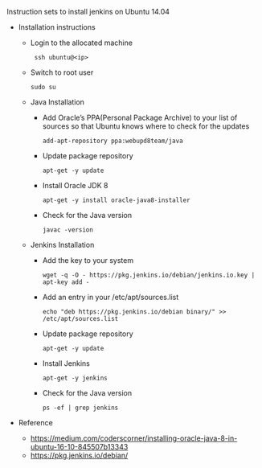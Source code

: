 Instruction sets to install jenkins on Ubuntu 14.04
* Installation instructions
  * Login to the allocated machine

    ``` ssh ubuntu@<ip>```
  * Switch to root user

    ```sudo su```
  * Java Installation
    * Add Oracle’s PPA(Personal Package Archive) to your list of sources so that Ubuntu knows where to check for the updates

      ```add-apt-repository ppa:webupd8team/java```
    * Update package repository

      ```apt-get -y update```
    * Install Oracle JDK 8

      ```apt-get -y install oracle-java8-installer```
    * Check for the Java version

      ```javac -version```

  * Jenkins Installation
    * Add the key to your system

      ```wget -q -O - https://pkg.jenkins.io/debian/jenkins.io.key | apt-key add -```
    * Add an entry in your /etc/apt/sources.list

      ```echo "deb https://pkg.jenkins.io/debian binary/" >> /etc/apt/sources.list```
    * Update package repository

      ```apt-get -y update```
    * Install Jenkins

      ```apt-get -y jenkins```
    * Check for the Java version

      ```ps -ef | grep jenkins```

* Reference
  * https://medium.com/coderscorner/installing-oracle-java-8-in-ubuntu-16-10-845507b13343
  * https://pkg.jenkins.io/debian/
